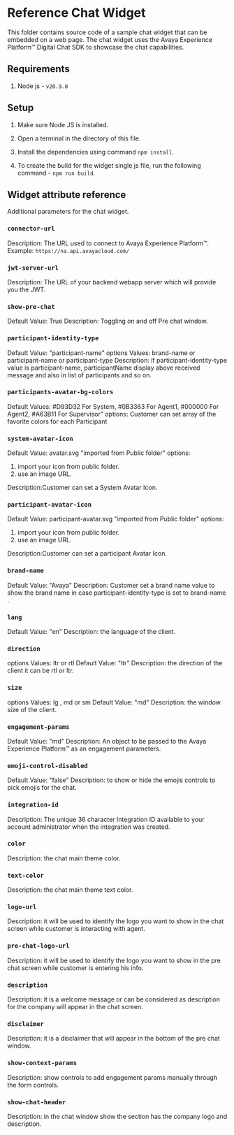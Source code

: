# Reference Chat Widget

This folder contains source code of a sample chat widget that can be embedded on a web page. The chat widget uses the Avaya Experience Platform™ Digital Chat SDK to showcase the chat capabilities.

## Requirements

1. Node js - `v20.9.0`

## Setup

1. Make sure Node JS is installed.

2. Open a terminal in the directory of this file.

3. Install the dependencies using command `npm install`.

4. To create the build for the widget single js file, run the following command - `npm run build`.

## Widget attribute reference

Additional parameters for the chat widget.

### `connector-url`

Description: The URL used to connect to Avaya Experience Platform™.
Example: `https://na.api.avayacloud.com/`

### `jwt-server-url`

Description: The URL of your backend webapp server which will provide you the JWT.

### `show-pre-chat`

Default Value: True
Description: Toggling on and off Pre chat window.

### `participant-identity-type`

Default Value: "participant-name"
options Values: brand-name or participant-name or participant-type
Description: if participant-identity-type value is participant-name,
participantName display above received message and also in list of participants and so on.

### `participants-avatar-bg-colors`

Default Values: #D93D32 For System, #0B3363 For Agent1, #000000 For Agent2, #A63B11 For Supervisor"
options: Customer can set array of the favorite colors for each Participant

### `system-avatar-icon`

Default Value: avatar.svg "imported from Public folder"
options:
1. import your icon from public folder.
2. use an image URL.

Description:Customer can set a System Avatar Icon.

### `participant-avatar-icon`

Default Value: participant-avatar.svg "imported from Public folder"
options:
1. import your icon from public folder.
2. use an image URL.

Description:Customer can set a participant Avatar Icon.

### `brand-name`

Default Value: "Avaya"
Description: Customer set a brand name value to show the brand name in case participant-identity-type is set to brand-name .

### `lang`

Default Value: "en"
Description: the language of the client.

### `direction`

options Values: ltr or rtl
Default Value: "ltr"
Description: the direction of the client it can be rtl or ltr.

### `size`

options Values: lg , md or sm
Default Value: "md"
Description: the window size of the client.

### `engagement-params`

Default Value: "md"
Description: An object to be passed to the Avaya Experience Platform™ as an engagement parameters.

### `emoji-control-disabled`

Default Value: "false"
Description: to show or hide the emojis controls to pick emojis for the chat.

### `integration-id`

Description: The unique 36 character Integration ID available to your account administrator when the integration was created.

### `color`

Description: the chat main theme color.

### `text-color`

Description: the chat main theme text color.

### `logo-url`

Description: it will be used to identify the logo you want to show in the chat screen while customer is interacting with agent.

### `pre-chat-logo-url`

Description: it will be used to identify the logo you want to show in the pre chat  screen while customer is entering his info.

### `description`

Description: it is a welcome message or can be considered as description for the company will appear in the chat screen.

### `disclaimer`

Description: it is a disclaimer that will appear in the bottom of the pre chat window.

### `show-context-params`

Description: show controls to add engagement params manually through the form controls.

### `show-chat-header`

Description: in the chat window show the section has the company logo and description.
